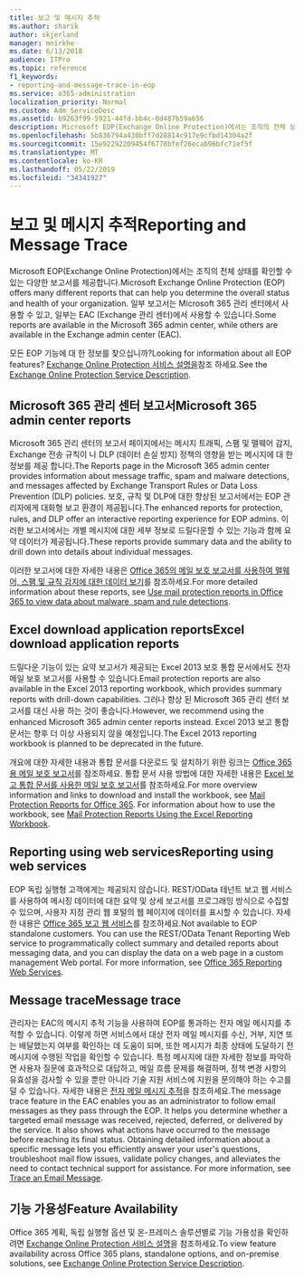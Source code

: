 ```yaml
---
title: 보고 및 메시지 추적
ms.author: sharik
author: skjerland
manager: mnirkhe
ms.date: 6/13/2018
audience: ITPro
ms.topic: reference
f1_keywords:
- reporting-and-message-trace-in-eop
ms.service: o365-administration
localization_priority: Normal
ms.custom: Adm_ServiceDesc
ms.assetid: b9263f99-5921-44fd-bb4c-0d487b59a656
description: Microsoft EOP(Exchange Online Protection)에서는 조직의 전체 상태를 확인할 수 있는 다양한 보고서를 제공합니다. 일부 보고서는 Microsoft 365 관리 센터에서 사용할 수 있고, 일부는 EAC (Exchange 관리 센터)에서 사용할 수 있습니다.
ms.openlocfilehash: 5b836794a430bff7d28814c917e9cfbd14304a2f
ms.sourcegitcommit: 15e92292209454f6778bfef26ecab96bfc71ef5f
ms.translationtype: MT
ms.contentlocale: ko-KR
ms.lasthandoff: 05/22/2019
ms.locfileid: "34341927"
---
```

# <a name="reporting-and-message-trace"></a><span data-ttu-id="61b3a-104">보고 및 메시지 추적</span><span class="sxs-lookup"><span data-stu-id="61b3a-104">Reporting and Message Trace</span></span>

<span data-ttu-id="61b3a-105">Microsoft EOP(Exchange Online Protection)에서는 조직의 전체 상태를 확인할 수 있는 다양한 보고서를 제공합니다.</span><span class="sxs-lookup"><span data-stu-id="61b3a-105">Microsoft Exchange Online Protection (EOP) offers many different reports that can help you determine the overall status and health of your organization.</span></span> <span data-ttu-id="61b3a-106">일부 보고서는 Microsoft 365 관리 센터에서 사용할 수 있고, 일부는 EAC (Exchange 관리 센터)에서 사용할 수 있습니다.</span><span class="sxs-lookup"><span data-stu-id="61b3a-106">Some reports are available in the Microsoft 365 admin center, while others are available in the Exchange admin center (EAC).</span></span>
  
<span data-ttu-id="61b3a-107">모든 EOP 기능에 대 한 정보를 찾으십니까?</span><span class="sxs-lookup"><span data-stu-id="61b3a-107">Looking for information about all EOP features?</span></span> <span data-ttu-id="61b3a-108">[Exchange Online Protection 서비스 설명을](exchange-online-protection-service-description.md)참조 하세요.</span><span class="sxs-lookup"><span data-stu-id="61b3a-108">See the [Exchange Online Protection Service Description](exchange-online-protection-service-description.md).</span></span>
  
## <a name="microsoft-365-admin-center-reports"></a><span data-ttu-id="61b3a-109">Microsoft 365 관리 센터 보고서</span><span class="sxs-lookup"><span data-stu-id="61b3a-109">Microsoft 365 admin center reports</span></span>
<span data-ttu-id="61b3a-110"><a name="BKMK_office365admincenterreports"> </a></span><span class="sxs-lookup"><span data-stu-id="61b3a-110"></span></span>

<span data-ttu-id="61b3a-111">Microsoft 365 관리 센터의 보고서 페이지에서는 메시지 트래픽, 스팸 및 맬웨어 감지, Exchange 전송 규칙이 나 DLP (데이터 손실 방지) 정책의 영향을 받는 메시지에 대 한 정보를 제공 합니다.</span><span class="sxs-lookup"><span data-stu-id="61b3a-111">The Reports page in the Microsoft 365 admin center provides information about message traffic, spam and malware detections, and messages affected by Exchange Transport Rules or Data Loss Prevention (DLP) policies.</span></span> <span data-ttu-id="61b3a-112">보호, 규칙 및 DLP에 대한 향상된 보고서에서는 EOP 관리자에게 대화형 보고 환경이 제공됩니다.</span><span class="sxs-lookup"><span data-stu-id="61b3a-112">The enhanced reports for protection, rules, and DLP offer an interactive reporting experience for EOP admins.</span></span> <span data-ttu-id="61b3a-113">이러한 보고서에서는 개별 메시지에 대한 세부 정보로 드릴다운할 수 있는 기능과 함께 요약 데이터가 제공됩니다.</span><span class="sxs-lookup"><span data-stu-id="61b3a-113">These reports provide summary data and the ability to drill down into details about individual messages.</span></span>
  
<span data-ttu-id="61b3a-114">이러한 보고서에 대한 자세한 내용은 [Office 365의 메일 보호 보고서를 사용하여 맬웨어, 스팸 및 규칙 감지에 대한 데이터 보기](https://go.microsoft.com/fwlink/p/?LinkID=401102)를 참조하세요.</span><span class="sxs-lookup"><span data-stu-id="61b3a-114">For more detailed information about these reports, see [Use mail protection reports in Office 365 to view data about malware, spam and rule detections](https://go.microsoft.com/fwlink/p/?LinkID=401102).</span></span>
  
## <a name="excel-download-application-reports"></a><span data-ttu-id="61b3a-115">Excel download application reports</span><span class="sxs-lookup"><span data-stu-id="61b3a-115">Excel download application reports</span></span>
<span data-ttu-id="61b3a-116"><a name="BKMK_exceldownloadapplicationreports"> </a></span><span class="sxs-lookup"><span data-stu-id="61b3a-116"></span></span>

<span data-ttu-id="61b3a-117">드릴다운 기능이 있는 요약 보고서가 제공되는 Excel 2013 보호 통합 문서에서도 전자 메일 보호 보고서를 사용할 수 있습니다.</span><span class="sxs-lookup"><span data-stu-id="61b3a-117">Email protection reports are also available in the Excel 2013 reporting workbook, which provides summary reports with drill-down capabilities.</span></span> <span data-ttu-id="61b3a-118">그러나 향상 된 Microsoft 365 관리 센터 보고서를 대신 사용 하는 것이 좋습니다.</span><span class="sxs-lookup"><span data-stu-id="61b3a-118">However, we recommend using the enhanced Microsoft 365 admin center reports instead.</span></span> <span data-ttu-id="61b3a-119">Excel 2013 보고 통합 문서는 향후 더 이상 사용되지 않을 예정입니다.</span><span class="sxs-lookup"><span data-stu-id="61b3a-119">The Excel 2013 reporting workbook is planned to be deprecated in the future.</span></span> 
  
<span data-ttu-id="61b3a-p106">개요에 대한 자세한 내용과 통합 문서를 다운로드 및 설치하기 위한 링크는 [Office 365용 메일 보호 보고서](https://go.microsoft.com/fwlink/p/?LinkId=271776)를 참조하세요. 통합 문서 사용 방법에 대한 자세한 내용은 [Excel 보고 통합 문서를 사용한 메일 보호 보고서](https://go.microsoft.com/fwlink/p/?LinkId=285211)를 참조하세요.</span><span class="sxs-lookup"><span data-stu-id="61b3a-p106">For more overview information and links to download and install the workbook, see [Mail Protection Reports for Office 365](https://go.microsoft.com/fwlink/p/?LinkId=271776). For information about how to use the workbook, see [Mail Protection Reports Using the Excel Reporting Workbook](https://go.microsoft.com/fwlink/p/?LinkId=285211).</span></span>
  
## <a name="reporting-using-web-services"></a><span data-ttu-id="61b3a-122">Reporting using web services</span><span class="sxs-lookup"><span data-stu-id="61b3a-122">Reporting using web services</span></span>
<span data-ttu-id="61b3a-123"><a name="BKMK_reportingusingwebservices"> </a></span><span class="sxs-lookup"><span data-stu-id="61b3a-123"></span></span>

<span data-ttu-id="61b3a-p107">EOP 독립 실행형 고객에게는 제공되지 않습니다. REST/OData 테넌트 보고 웹 서비스를 사용하여 메시징 데이터에 대한 요약 및 상세 보고서를 프로그래밍 방식으로 수집할 수 있으며, 사용자 지정 관리 웹 포털의 웹 페이지에 데이터를 표시할 수 있습니다. 자세한 내용은 [Office 365 보고 웹 서비스](https://go.microsoft.com/fwlink/?LinkId=279926)를 참조하세요.</span><span class="sxs-lookup"><span data-stu-id="61b3a-p107">Not available to EOP standalone customers. You can use the REST/OData Tenant Reporting Web service to programmatically collect summary and detailed reports about messaging data, and you can display the data on a web page in a custom management Web portal. For more information, see [Office 365 Reporting Web Services](https://go.microsoft.com/fwlink/?LinkId=279926).</span></span>
  
## <a name="message-trace"></a><span data-ttu-id="61b3a-127">Message trace</span><span class="sxs-lookup"><span data-stu-id="61b3a-127">Message trace</span></span>
<span data-ttu-id="61b3a-128"><a name="BKMK_messagetrace"> </a></span><span class="sxs-lookup"><span data-stu-id="61b3a-128"></span></span>

<span data-ttu-id="61b3a-p108">관리자는 EAC의 메시지 추적 기능을 사용하여 EOP를 통과하는 전자 메일 메시지를 추적할 수 있습니다. 이렇게 하면 서비스에서 대상 전자 메일 메시지를 수신, 거부, 지연 또는 배달했는지 여부를 확인하는 데 도움이 되며, 또한 메시지가 최종 상태에 도달하기 전 메시지에 수행된 작업을 확인할 수 있습니다. 특정 메시지에 대한 자세한 정보를 파악하면 사용자 질문에 효과적으로 대답하고, 메일 흐름 문제를 해결하며, 정책 변경 사항의 유효성을 검사할 수 있을 뿐만 아니라 기술 지원 서비스에 지원을 문의해야 하는 수고를 덜 수 있습니다. 자세한 내용은 [전자 메일 메시지 추적](https://go.microsoft.com/fwlink/p/?LinkID=282262)을 참조하세요.</span><span class="sxs-lookup"><span data-stu-id="61b3a-p108">The message trace feature in the EAC enables you as an administrator to follow email messages as they pass through the EOP. It helps you determine whether a targeted email message was received, rejected, deferred, or delivered by the service. It also shows what actions have occurred to the message before reaching its final status. Obtaining detailed information about a specific message lets you efficiently answer your user's questions, troubleshoot mail flow issues, validate policy changes, and alleviates the need to contact technical support for assistance. For more information, see [Trace an Email Message](https://go.microsoft.com/fwlink/p/?LinkID=282262).</span></span>
  
## <a name="feature-availability"></a><span data-ttu-id="61b3a-134">기능 가용성</span><span class="sxs-lookup"><span data-stu-id="61b3a-134">Feature Availability</span></span>
<span data-ttu-id="61b3a-135"><a name="BKMK_messagetrace"> </a></span><span class="sxs-lookup"><span data-stu-id="61b3a-135"></span></span>

<span data-ttu-id="61b3a-136">Office 365 계획, 독립 실행형 옵션 및 온-프레미스 솔루션별로 기능 가용성을 확인하려면 [Exchange Online Protection 서비스 설명](exchange-online-protection-service-description.md)을 참조하세요.</span><span class="sxs-lookup"><span data-stu-id="61b3a-136">To view feature availability across Office 365 plans, standalone options, and on-premise solutions, see [Exchange Online Protection Service Description](exchange-online-protection-service-description.md).</span></span>
  

